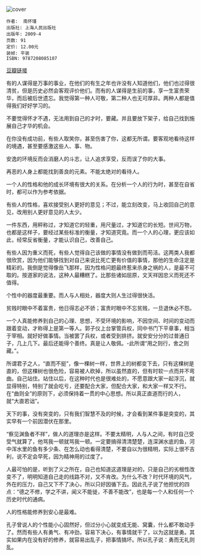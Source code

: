 ![cover](https://img1.doubanio.com/view/subject/l/public/s6568127.jpg)

    作者:  南怀瑾
    出版社: 上海人民出版社
    出版年: 2009-4
    页数: 91
    定价: 12.00元
    装帧: 平装
    ISBN: 9787208085107

[豆瓣链接](https://book.douban.com/subject/3700358/)

有的人谋得是万事的事业，在他们的有生之年也许没有人知道他们，他们也过得很清贫，但是历史必然会客观评价他们。而有的人谋得是生前的事，享一生富贵荣华，而后被后世遗忘。我觉得第一种人可敬，第二种人也无可厚非。两种人都是值得我们好好学习的。

不要觉得怀才不遇，无法用到自己的才时，要藏。并且要放下架子，给自己找到施展自己才华的机会。

在你没有成功前，有些人取笑你，甚至伤害了你，这都无所谓。要客观地看待这样的境遇，甚至要感激这些人、事、物。

安逸的环境反而会消磨人的斗志，让人追求享受，反而误了你的大事。

再恶的人身上都能找到善良的元素。不能太绝对的看待人。

一个人的性格和他的成长环境有很大的关系。在分析一个人的行为时，甚至在自省时，都可以作为参考依据。

有些人的性格，喜欢接受别人更好的意见；不过，能立刻改变，马上收回自己的意见，改用别人更好意见的人太少。

一件东西，用秤称过，才知道它的轻重，用尺量过，才知道它的长短。世间万物，也都是这样子，要经过某些标准的衡量，才知道究竟。而一个人的心理，更应该如此，经常反省衡量，才能认识自己，改善自己。

有些人因为重义而死，有些人觉得自己该做的事情没有做到而苟活。这两类人我都很欣赏，因为他们能够找到对自己来说比死亡更有价值的事情，那他的生命注定是精彩的。我倒是觉得像岳飞那样，因为性格问题最终惹来杀身之祸的人，是最不可取的。按道家的说法，这种人最糟糕了。比那些诸如屈原，文天祥因忠义而死还不值得。

个性中的器度最重要。而人与人相处，器度大则人生过得很快活。

贫贱时眼中不着富贵，他日得志必不骄；富贵时眼中不忘贫贱，一旦退休必不怨。

一个人真能修养到自己的心理、思想，不受环境的影响，不因空间、时间的变动而跟着变动，才称得上是第一等人。郭子仪上台掌管兵权，同中书门下平章事，相当于宰相。就好好做事情。当被罢了兵权，或者受到排挤。就安安分分的过普通日子，几上几下。最后还能得个善终。真是让人敬佩。-此所谓“用之则行，舍之则藏。”。

所谓君子之人，“直而不挺”，像一棵树一样，世界上的树都变下去，只有这棵树是直的，但这棵树也很危险，容易被人砍掉，所以虽然直的，但有时软一点而并不弯曲。自己站住。站住以后，在这种时代也是很难处的，不愿意跟大家一起浮沉，就显得特别，特别了就会吃亏，还要配合大家，但配合大家，和大家一样又不行。在“曲则全”的原则下，必须保持着一贯的中心思想。所以真正直道而行的人，就“大直若诎”。

天下的事，没有突变的，只有我们智慧不及的时候，才会看到某件事是突变的，其实早有一个前因潜伏在那里。

“察见渊鱼者不祥”，做人的道理亦是这样。不要太精明，人与人之间，有时自己受受气就算了，他骂我一顿就骂我一顿。一定要搞得清清楚楚，连深渊水底的鱼，河中浑水里的鱼有多少条、在怎么动也看得清楚，不要自以为很精明，实际上很不吉利，说不定会早死，因为精神用的过度了。

人最可怕的是，听到了义之所在，自己也知道这道理是对的，只是自己的劣根性改变不了，明明知道自己走的线路不对，又不肯改。为什么不改？时代环境的风气，外在的压力，自己又下不了决心，所以只好因循下去。因此孔子说了他担忧的四点：“德之不修，学之不讲，闻义不能徙，不善不能改”，也是每一个人和任何一个历史时代的通病。

人的性格能修养到安心是最难。

孔子曾说人的个性能小心固然好，但过分小心就变成无能、窝囊，什么都不敢动手了。然而有些人有勇气、有冲劲，容易下决心，有事情就干了，以为这就是勇。其实如果内在没有好的修养，就容易出乱子，把事情搞坏。所以孔子说：勇而无礼则乱。